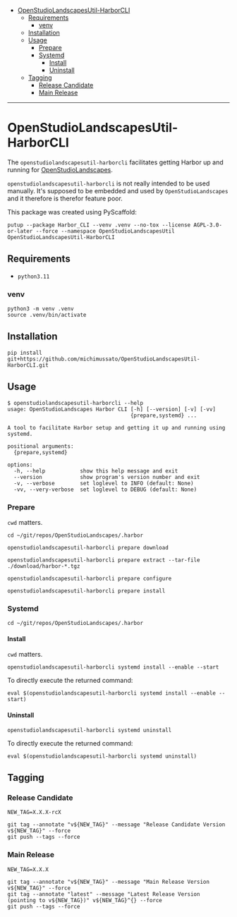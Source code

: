 <!-- TOC -->
* [OpenStudioLandscapesUtil-HarborCLI](#openstudiolandscapesutil-harborcli)
  * [Requirements](#requirements)
    * [venv](#venv)
  * [Installation](#installation)
  * [Usage](#usage)
    * [Prepare](#prepare)
    * [Systemd](#systemd)
      * [Install](#install)
      * [Uninstall](#uninstall)
  * [Tagging](#tagging)
    * [Release Candidate](#release-candidate)
    * [Main Release](#main-release)
<!-- TOC -->

---

# OpenStudioLandscapesUtil-HarborCLI

The `openstudiolandscapesutil-harborcli` facilitates getting Harbor up and running for
[OpenStudioLandscapes](https://github.com/michimussato/OpenStudioLandscapes).

`openstudiolandscapesutil-harborcli` is not really intended to be used manually.
It's supposed to be embedded and used by `OpenStudioLandscapes` and it therefore
is therefor feature poor. 

This package was created using PyScaffold:

```shell
putup --package Harbor_CLI --venv .venv --no-tox --license AGPL-3.0-or-later --force --namespace OpenStudioLandscapesUtil OpenStudioLandscapesUtil-HarborCLI
```

## Requirements

- `python3.11`

### venv

```shell
python3 -m venv .venv
source .venv/bin/activate
```

## Installation

`pip install git+https://github.com/michimussato/OpenStudioLandscapesUtil-HarborCLI.git`

## Usage

```
$ openstudiolandscapesutil-harborcli --help
usage: OpenStudioLandscapes Harbor CLI [-h] [--version] [-v] [-vv]
                                       {prepare,systemd} ...

A tool to facilitate Harbor setup and getting it up and running using systemd.

positional arguments:
  {prepare,systemd}

options:
  -h, --help           show this help message and exit
  --version            show program's version number and exit
  -v, --verbose        set loglevel to INFO (default: None)
  -vv, --very-verbose  set loglevel to DEBUG (default: None)
```

### Prepare

`cwd` matters.

```shell
cd ~/git/repos/OpenStudioLandscapes/.harbor
```

```shell
openstudiolandscapesutil-harborcli prepare download
```

```shell
openstudiolandscapesutil-harborcli prepare extract --tar-file ./download/harbor-*.tgz
```

```shell
openstudiolandscapesutil-harborcli prepare configure
```

```shell
openstudiolandscapesutil-harborcli prepare install
```

### Systemd

```shell
cd ~/git/repos/OpenStudioLandscapes/.harbor
```

#### Install

`cwd` matters.

```shell
openstudiolandscapesutil-harborcli systemd install --enable --start
```

To directly execute the returned command:

```shell
eval $(openstudiolandscapesutil-harborcli systemd install --enable --start)
```

#### Uninstall

```shell
openstudiolandscapesutil-harborcli systemd uninstall
```

To directly execute the returned command:

```shell
eval $(openstudiolandscapesutil-harborcli systemd uninstall)
```

## Tagging

### Release Candidate

```shell
NEW_TAG=X.X.X-rcX
```

```shell
git tag --annotate "v${NEW_TAG}" --message "Release Candidate Version v${NEW_TAG}" --force
git push --tags --force
```

### Main Release

```shell
NEW_TAG=X.X.X
```

```shell
git tag --annotate "v${NEW_TAG}" --message "Main Release Version v${NEW_TAG}" --force
git tag --annotate "latest" --message "Latest Release Version (pointing to v${NEW_TAG})" v${NEW_TAG}^{} --force
git push --tags --force
```

